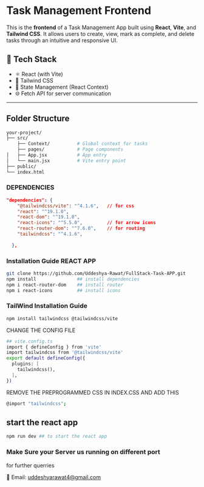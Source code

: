 
#  Task Management Frontend

This is the **frontend** of a Task Management App built using **React**, **Vite**, and **Tailwind CSS**. It allows users to create, view, mark as complete, and delete tasks through an intuitive and responsive UI.

## 🚀 Tech Stack

- ⚛️ React (with Vite)
- 💨 Tailwind CSS
- 🧠 State Management (React Context)
- 🌐 Fetch API for server communication

---

##  Folder Structure

```bash
your-project/
├── src/
    ├── Context/          # Global context for tasks
    ├── pages/            # Page components
│   ├── App.jsx           # App entry
│   └── main.jsx          # Vite entry point
├── public/
└── index.html
```

### DEPENDENCIES

```json
"dependencies": {
    "@tailwindcss/vite": "^4.1.6",   // for css 
    "react": "^19.1.0",              
    "react-dom": "^19.1.0",         
    "react-icons": "^5.5.0",         // for arrow icons 
    "react-router-dom": "^7.6.0",    // for routing
    "tailwindcss": "^4.1.6",         
    
  },
```

### Installation Guide REACT APP

```bash
git clone https://github.com/Uddeshya-Rawat/FullStack-Task-APP.git
npm install               ## install dependencies
npm i react-router-dom    ## install router
npm i react-icons         ## install icons

```



### TailWind Installation Guide

```bash
npm install tailwindcss @tailwindcss/vite
```


CHANGE THE CONFIG FILE

```bash
## vite.config.ts
import { defineConfig } from 'vite'
import tailwindcss from '@tailwindcss/vite'
export default defineConfig({
  plugins: [
    tailwindcss(),
  ],
})
```


  REMOVE THE PREPROGRAMMED CSS IN INDEX.CSS AND ADD THIS 
```bash
@import "tailwindcss";
```

## start the react app
```bash
npm run dev ## to start the react app

``` 

### Make Sure your Server us running on different port

for further querries

📧 Email: [uddeshyarawat4@gmail.com](mailto:uddeshyarawat4@gmail.com)